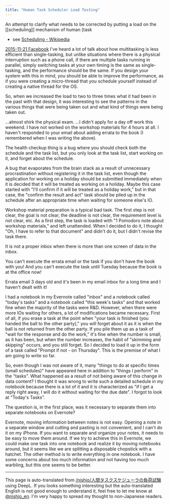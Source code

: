 ```yaml
---
title: "Human Task Scheduler Load Testing"
---
```


An attempt to clarify what needs to be corrected by putting a load on the [[scheduling]] mechanism of human [task
- see [Scheduling - Wikipedia](https://ja.wikipedia.org/wiki/%E3%82%B9%E3%82%B1%E3%82%B8%E3%83%A5%E3%83%BC%E3%83%AA%E3%83%B3%E3%82%B0)

[2015-11-21 Facebook](https://www.facebook.com/nishiohirokazu/posts/10207265168764043)
I've heard a lot of talk about how multitasking is less efficient than single-tasking, but unlike situations where there is a physical interruption such as a phone call, if there are multiple tasks running in parallel, simply switching tasks at your own timing is the same as single-tasking, and the performance should be the same. If you design your system with this in mind, you should be able to improve the performance, as if you were creating a micro-thread that you schedule yourself instead of creating a native thread for the OS.

So, when we increased the load to two to three times what it had been in the past with that design, it was interesting to see the patterns in the various things that were being taken out and what kind of things were being taken out.

...almost shirk the physical exam.
...I didn't apply for a day off work this weekend.
I have not worked on the workshop materials for 4 hours at all.
I haven't responded to your email about adding errata to the book (I remembered when I was writing the above).

The health checkup thing is a bug where you should check both the schedule and the task list, but you only look at the task list, start working on it, and forget about the schedule.

A bug that evaporates from the brain stack as a result of unnecessary procrastination without registering it in the task list, even though the application for working on a holiday should be submitted immediately when it is decided that it will be treated as working on a holiday. Maybe this case started with "I'll confirm if it will be treated as a holiday work," but in that case, the "confirm the result and act" task should be piled up in the schedule after an appropriate time when waiting for someone else's IO.

Workshop material preparation is a typical bad task. The first step is not clear, the goal is not clear, the deadline is not clear, the requirement level is not clear, etc. As a first step, the task is loaded with "1 Pomodoro note about workshop materials," and left unattended. When I decided to do it, I thought "Oh, I have to refer to that document" and didn't do it, but I didn't revise the task there.

It is not a proper inbox when there is more than one screen of data in the inbox.

You can't execute the errata email or the task if you don't have the book with you! And you can't execute the task until Tuesday because the book is at the office now!

Errata email 3 days old and it's been in my email inbox for a long time and I haven't dealt with it!

I had a notebook in my Evernote called "inbox" and a notebook called "today's tasks" and a notebook called "this week's tasks" and that worked fine when the majority of the tasks were R&D. However, when there were more IOs waiting for others, a lot of modifications became necessary.
First of all, if you erase a task at the point when "your task is finished (you handed the ball to the other party)," you will forget about it as it is when the ball is not returned from the other party.
If you pile them up as a task of "wait for the response and do the work," it's fine when the number is small, as it has been, but when the number increases, the habit of "skimming and skipping" occurs, and you still forget.
So I decided to load it up in the form of a task called "Prompt if not - on Thursday". This is the premise of what I am going to write so far.

So, even though I was not aware of it, many "things to do at specific times (small schedules)" have appeared here in addition to "things I perform" in the "tasks". What happened as a result of not being aware of this change in data content?
I thought it was wrong to write such a detailed schedule in my notebook because there is a lot of it and it is characterized as "if I get a reply right away, I will do it without waiting for the due date". I forgot to look at "Today's Tasks".

The question is, in the first place, was it necessary to separate them into separate notebooks on Evernote?

Evernote, moving information between notes is not easy. Opening a note in a separate window and cutting and pasting is not convenient, and I can't do it on my iPhone. If you want to separate and organize your notes, it needs to be easy to move them around.
If we try to achieve this in Evernote, we could make one task into one notebook and realize it by moving notebooks around, but it seems like we are splitting a disposable chopstick with a hatchet.
The other method is to write everything in one notebook. I have some concerns about too much information and not having too much warbling, but this one seems to be better.

---
This page is auto-translated from [/nishio/人間タスクスケジューラの負荷試験](https://scrapbox.io/nishio/人間タスクスケジューラの負荷試験) using DeepL. If you looks something interesting but the auto-translated English is not good enough to understand it, feel free to let me know at [@nishio_en](https://twitter.com/nishio_en). I'm very happy to spread my thought to non-Japanese readers.
